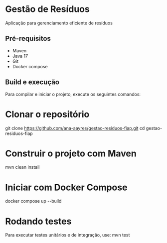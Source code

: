 # Gestão de Resíduos
Aplicação para gerenciamento eficiente de resíduos

## Pré-requisitos
- Maven
- Java 17
- Git
- Docker compose

## Build e execução
Para compilar e iniciar o projeto, execute os seguintes comandos:    
# Clonar o repositório
git clone https://github.com/ana-aayres/gestao-residuos-fiap.git
cd gestao-residuos-fiap

# Construir o projeto com Maven
mvn clean install

# Iniciar com Docker Compose
docker compose up --build

# Rodando testes
Para executar testes unitários e de integração, use:
mvn test
